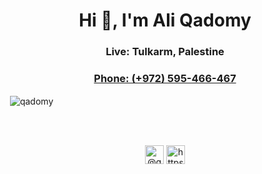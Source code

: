 <h1 align="center">Hi 👋, I'm Ali Qadomy</h1>
<h3 align="center">Live: Tulkarm, Palestine</h3>
<h3 align="center"><a href="tel:+972595466467">Phone: (+972) 595-466-467</a></h3>

<!-- <h3><p>
  I am an Android developer who is obsessed with building different powerful and robust Applications that follow best practices with native languages, I have a Bachelor's with a big background in computer science information.
I constantly devote my time to discovering new areas and modern technologies to increase the efficiency of development and produce innovative solutions and to expand my experience and skills.
</p></h3> -->

<p>&nbsp;<img align="center" src="https://github-readme-stats.vercel.app/api?username=qadomy&show_icons=true" alt="qadomy" /></p>

<br /><br />
<!--  
<p align="left"><img src="https://devicons.github.io/devicon/devicon.git/icons/android/android-original-wordmark.svg" alt="android" width="40" height="40"/> <img src="https://www.vectorlogo.zone/logos/firebase/firebase-icon.svg" alt="firebase" width="40" height="40"/> <img src="https://www.vectorlogo.zone/logos/flutterio/flutterio-icon.svg" alt="flutter" width="40" height="40"/> <img src="https://www.vectorlogo.zone/logos/git-scm/git-scm-icon.svg" alt="git" width="40" height="40"/> <img src="https://devicons.github.io/devicon/devicon.git/icons/java/java-original-wordmark.svg" alt="java" width="40" height="40"/> <img src="https://www.vectorlogo.zone/logos/kotlinlang/kotlinlang-icon.svg" alt="kotlin" width="40" height="40"/> <img src="https://devicons.github.io/devicon/devicon.git/icons/mysql/mysql-original-wordmark.svg" alt="mysql" width="40" height="40"/> <img src="https://devicons.github.io/devicon/devicon.git/icons/python/python-original.svg" alt="python" width="40" height="40"/> <img src="https://www.vectorlogo.zone/logos/sketchapp/sketchapp-icon.svg" alt="sketch" width="40" height="40"/></p><p><img align="left" src="https://github-readme-stats.vercel.app/api/top-langs/?username=qadomy&layout=compact&hide=html" alt="qadomy" /></p>-->


<p align="center">
<a href="https://twitter.com/@qadomyaa" target="blank"><img align="center" src="https://cdn.jsdelivr.net/npm/simple-icons@3.0.1/icons/twitter.svg" alt="@qadomyaa" height="30" width="30" /></a>
<a href="https://linkedin.com/in/https://www.linkedin.com/in/qadomy/" target="blank"><img align="center" src="https://cdn.jsdelivr.net/npm/simple-icons@3.0.1/icons/linkedin.svg" alt="https://www.linkedin.com/in/qadomy/" height="30" width="30" /></a>
</p>
<!--  -->

<!-- <br>
<br><br><br><br><br><br><br>
<h1>Summary of Technical and Personal Skills:</h1>

<!-- <ul>
 <li>Worked on Android mobile Native Kotlin, Java</li>
 <li>Experience with REST API</li>
<li>Using Fragments and Navigation Fragments</li>
<li>Using Material Design for Applications designs</li>
<li>Knowledge of VCS tools (Git)</li>
<li>Knowledge of Android UI component</li>
<li>Dealing with RxJava, RxAndroid</li>
<li>Coding in different design patterns MVP, MVVM</li>
<li>Ability to develop unique, cutting edge applications for different handsets and user requirements</li>
<li>In-depth knowledge of industry practices and application development protocols</li>
<li>Ability to work for long hours without losing patience and enthusiasm</li>
<li>Passionate to update my knowledge and skills through continuous self-learning</li>
<li>Known for writing efficient, maintainable, and reusable code</li>
<li>Proficient in design, data structures, problem-solving, and debugging</li>
<li>Expert in the interaction between various devices and versions of Android</li>
<li>Dealing with Firebase Database, Storage, Authentication</li>
<li>Dealing with Firestore Firebase</li>
<li>Experts with Facebook SDK</li>
<li>Write clean, clear, efficient, and maintainable code</li>
<li>Experts with Google Maps SDK</li>
<li>Familiar with Jetpack technologies from Google</li>
</ul> -->
